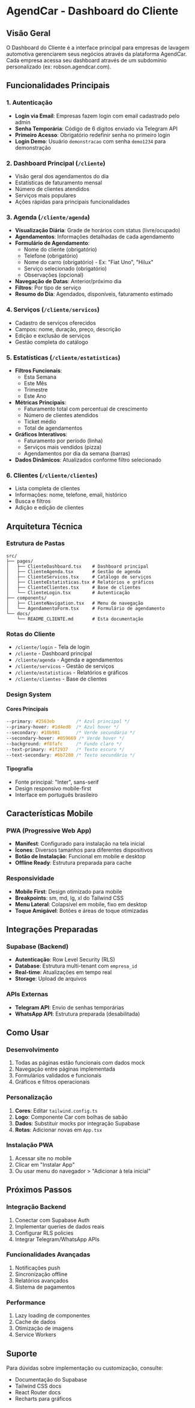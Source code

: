 
# AgendCar - Dashboard do Cliente

## Visão Geral

O Dashboard do Cliente é a interface principal para empresas de lavagem automotiva gerenciarem seus negócios através da plataforma AgendCar. Cada empresa acessa seu dashboard através de um subdomínio personalizado (ex: robson.agendcar.com).

## Funcionalidades Principais

### 1. Autenticação
- **Login via Email**: Empresas fazem login com email cadastrado pelo admin
- **Senha Temporária**: Código de 6 dígitos enviado via Telegram API
- **Primeiro Acesso**: Obrigatório redefinir senha no primeiro login
- **Login Demo**: Usuário `demonstracao` com senha `demo1234` para demonstração

### 2. Dashboard Principal (`/cliente`)
- Visão geral dos agendamentos do dia
- Estatísticas de faturamento mensal
- Número de clientes atendidos
- Serviços mais populares
- Ações rápidas para principais funcionalidades

### 3. Agenda (`/cliente/agenda`)
- **Visualização Diária**: Grade de horários com status (livre/ocupado)
- **Agendamentos**: Informações detalhadas de cada agendamento
- **Formulário de Agendamento**: 
  - Nome do cliente (obrigatório)
  - Telefone (obrigatório) 
  - Nome do carro (obrigatório) - Ex: "Fiat Uno", "Hilux"
  - Serviço selecionado (obrigatório)
  - Observações (opcional)
- **Navegação de Datas**: Anterior/próximo dia
- **Filtros**: Por tipo de serviço
- **Resumo do Dia**: Agendados, disponíveis, faturamento estimado

### 4. Serviços (`/cliente/servicos`)
- Cadastro de serviços oferecidos
- Campos: nome, duração, preço, descrição
- Edição e exclusão de serviços
- Gestão completa do catálogo

### 5. Estatísticas (`/cliente/estatisticas`)
- **Filtros Funcionais**:
  - Esta Semana
  - Este Mês  
  - Trimestre
  - Este Ano
- **Métricas Principais**:
  - Faturamento total com percentual de crescimento
  - Número de clientes atendidos
  - Ticket médio
  - Total de agendamentos
- **Gráficos Interativos**:
  - Faturamento por período (linha)
  - Serviços mais vendidos (pizza)
  - Agendamentos por dia da semana (barras)
- **Dados Dinâmicos**: Atualizados conforme filtro selecionado

### 6. Clientes (`/cliente/clientes`)
- Lista completa de clientes
- Informações: nome, telefone, email, histórico
- Busca e filtros
- Adição e edição de clientes

## Arquitetura Técnica

### Estrutura de Pastas
```
src/
├── pages/
│   ├── ClienteDashboard.tsx    # Dashboard principal
│   ├── ClienteAgenda.tsx       # Gestão de agenda
│   ├── ClienteServicos.tsx     # Catálogo de serviços
│   ├── ClienteEstatisticas.tsx # Relatórios e gráficos
│   ├── ClienteClientes.tsx     # Base de clientes
│   └── ClienteLogin.tsx        # Autenticação
├── components/
│   ├── ClienteNavigation.tsx   # Menu de navegação
│   └── AgendamentoForm.tsx     # Formulário de agendamento
└── docs/
    └── README_CLIENTE.md       # Esta documentação
```

### Rotas do Cliente
- `/cliente/login` - Tela de login
- `/cliente` - Dashboard principal  
- `/cliente/agenda` - Agenda e agendamentos
- `/cliente/servicos` - Gestão de serviços
- `/cliente/estatisticas` - Relatórios e gráficos
- `/cliente/clientes` - Base de clientes

### Design System

#### Cores Principais
```css
--primary: #2563eb        /* Azul principal */
--primary-hover: #1d4ed8  /* Azul hover */
--secondary: #10b981      /* Verde secundário */
--secondary-hover: #059669 /* Verde hover */
--background: #f8fafc     /* Fundo claro */
--text-primary: #1f2937   /* Texto escuro */
--text-secondary: #6b7280 /* Texto secundário */
```

#### Tipografia
- Fonte principal: "Inter", sans-serif
- Design responsivo mobile-first
- Interface em português brasileiro

## Características Mobile

### PWA (Progressive Web App)
- **Manifest**: Configurado para instalação na tela inicial
- **Ícones**: Diversos tamanhos para diferentes dispositivos
- **Botão de Instalação**: Funcional em mobile e desktop
- **Offline Ready**: Estrutura preparada para cache

### Responsividade
- **Mobile First**: Design otimizado para mobile
- **Breakpoints**: sm, md, lg, xl do Tailwind CSS
- **Menu Lateral**: Colapsível em mobile, fixo em desktop
- **Toque Amigável**: Botões e áreas de toque otimizadas

## Integrações Preparadas

### Supabase (Backend)
- **Autenticação**: Row Level Security (RLS)
- **Database**: Estrutura multi-tenant com `empresa_id`
- **Real-time**: Atualizações em tempo real
- **Storage**: Upload de arquivos

### APIs Externas
- **Telegram API**: Envio de senhas temporárias
- **WhatsApp API**: Estrutura preparada (desabilitada)

## Como Usar

### Desenvolvimento
1. Todas as páginas estão funcionais com dados mock
2. Navegação entre páginas implementada
3. Formulários validados e funcionais
4. Gráficos e filtros operacionais

### Personalização
1. **Cores**: Editar `tailwind.config.ts`
2. **Logo**: Componente Car com bolhas de sabão
3. **Dados**: Substituir mocks por integração Supabase
4. **Rotas**: Adicionar novas em `App.tsx`

### Instalação PWA
1. Acessar site no mobile
2. Clicar em "Instalar App" 
3. Ou usar menu do navegador > "Adicionar à tela inicial"

## Próximos Passos

### Integração Backend
1. Conectar com Supabase Auth
2. Implementar queries de dados reais
3. Configurar RLS policies
4. Integrar Telegram/WhatsApp APIs

### Funcionalidades Avançadas
1. Notificações push
2. Sincronização offline
3. Relatórios avançados
4. Sistema de pagamentos

### Performance
1. Lazy loading de componentes
2. Cache de dados
3. Otimização de imagens
4. Service Workers

## Suporte

Para dúvidas sobre implementação ou customização, consulte:
- Documentação do Supabase
- Tailwind CSS docs  
- React Router docs
- Recharts para gráficos

